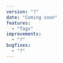 ```yaml
---
version: "?"
date: "Coming soon"
features:
  - "Tags"
improvements:
  - "?"
bugfixes:
  - "?"
---
```

